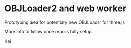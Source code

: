OBJLoader2 and web worker
=========================

Prototyping area for potentially new OBJLoader for three.js

More info to follow once repo is fully setup.

Kai

